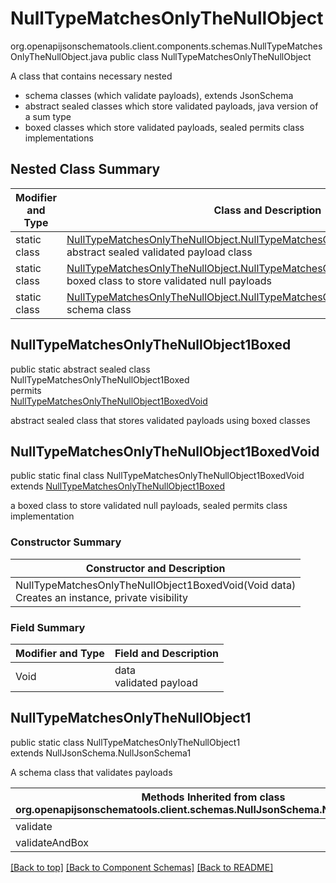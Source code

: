 # NullTypeMatchesOnlyTheNullObject
org.openapijsonschematools.client.components.schemas.NullTypeMatchesOnlyTheNullObject.java
public class NullTypeMatchesOnlyTheNullObject

A class that contains necessary nested
- schema classes (which validate payloads), extends JsonSchema
- abstract sealed classes which store validated payloads, java version of a sum type
- boxed classes which store validated payloads, sealed permits class implementations

## Nested Class Summary
| Modifier and Type | Class and Description |
| ----------------- | ---------------------- |
| static class | [NullTypeMatchesOnlyTheNullObject.NullTypeMatchesOnlyTheNullObject1Boxed](#nulltypematchesonlythenullobject1boxed)<br> abstract sealed validated payload class |
| static class | [NullTypeMatchesOnlyTheNullObject.NullTypeMatchesOnlyTheNullObject1BoxedVoid](#nulltypematchesonlythenullobject1boxedvoid)<br> boxed class to store validated null payloads |
| static class | [NullTypeMatchesOnlyTheNullObject.NullTypeMatchesOnlyTheNullObject1](#nulltypematchesonlythenullobject1)<br> schema class |

## NullTypeMatchesOnlyTheNullObject1Boxed
public static abstract sealed class NullTypeMatchesOnlyTheNullObject1Boxed<br>
permits<br>
[NullTypeMatchesOnlyTheNullObject1BoxedVoid](#nulltypematchesonlythenullobject1boxedvoid)

abstract sealed class that stores validated payloads using boxed classes

## NullTypeMatchesOnlyTheNullObject1BoxedVoid
public static final class NullTypeMatchesOnlyTheNullObject1BoxedVoid<br>
extends [NullTypeMatchesOnlyTheNullObject1Boxed](#nulltypematchesonlythenullobject1boxed)

a boxed class to store validated null payloads, sealed permits class implementation

### Constructor Summary
| Constructor and Description |
| --------------------------- |
| NullTypeMatchesOnlyTheNullObject1BoxedVoid(Void data)<br>Creates an instance, private visibility |

### Field Summary
| Modifier and Type | Field and Description |
| ----------------- | ---------------------- |
| Void | data<br>validated payload |

## NullTypeMatchesOnlyTheNullObject1
public static class NullTypeMatchesOnlyTheNullObject1<br>
extends NullJsonSchema.NullJsonSchema1

A schema class that validates payloads

| Methods Inherited from class org.openapijsonschematools.client.schemas.NullJsonSchema.NullJsonSchema1 |
| ------------------------------------------------------------------ |
| validate                                                           |
| validateAndBox                                                     |

[[Back to top]](#top) [[Back to Component Schemas]](../../../README.md#Component-Schemas) [[Back to README]](../../../README.md)
